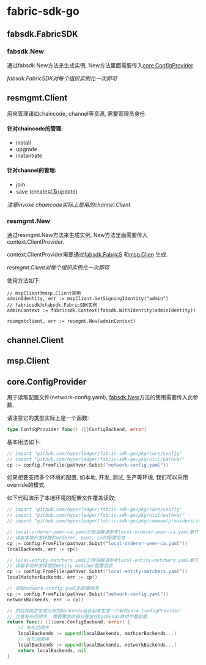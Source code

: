 # fabric-sdk-go

## fabsdk.FabricSDK

### fabsdk.New

通过fabsdk.New方法来生成实例, New方法里面需要传入[core.ConfigProvider](fabric-sdk-go.md#core-configprovider).

_fabsdk.FabricSDK对每个组织实例化一次即可_

## resmgmt.Client

用来管理诸如chaincode, channel等资源, 需要管理员身份.

#### 针对chaincode的管理:

* install
* upgrade
* instantiate

#### 针对channel的管理:

* join
* save \(create以及update\)

_注意invoke chaincode实际上是用的channel.Client_

### resmgmt.New

通过resmgmt.New方法来生成实例, New方法里面需要传入context.ClientProvider. 

context.ClientProvider需要通过[fabsdk.FabricS](fabric-sdk-go.md#fabsdk-fabricsdk) 和[msp.Clien](fabric-sdk-go.md#msp-client) 生成.

_resmgmt.Client对每个组织实例化一次即可_

使用方法如下:

```text
// mspClient为msp.Client实例
adminIdentity, err := mspClient.GetSigningIdentity("admin")
// fabricsdk为fabsdk.FabricSDK实例
adminContext := fabricsdk.Context(fabsdk.WithIdentity(adminIdentity))

resmgmtclient, err := resmgmt.New(adminContext)
```

## channel.Client

## msp.Client

## core.ConfigProvider

用于读取配置文件\(network-config.yaml\), [fabsdk.New](fabric-sdk-go.md#fabsdk-new)方法的使用需要传入此参数. 

请注意它的类型实际上是一个函数:

```go
type ConfigProvider func() ([]ConfigBackend, error)
```

基本用法如下:

```go
// import "github.com/hyperledger/fabric-sdk-go/pkg/core/config"
// import "github.com/hyperledger/fabric-sdk-go/pkg/util/pathvar"
cp := config.FromFile(pathvar.Subst("network-config.yaml"))
```

如果想要支持多个环境的配置, 如本地, 开发, 测试, 生产等环境, 我们可以采用override的模式. 

如下代码演示了本地环境的配置文件覆盖读取:

```go
// import "github.com/hyperledger/fabric-sdk-go/pkg/core/config"
// import "github.com/hyperledger/fabric-sdk-go/pkg/util/pathvar"
// import "github.com/hyperledger/fabric-sdk-go/pkg/common/providers/core"

// local-orderer-peer-ca.yaml示例讲解请参考local-orderer-peer-ca.yaml章节
// 读取本地开发环境的orderer, peer, ca的配置信息
cp := config.FromFile(pathvar.Subst("local-orderer-peer-ca.yaml"))
localBackends, err := cp()

// local-entity-matchers.yaml示例讲解请参考local-entity-matchers.yaml章节
// 读取本地开发环境的entity matcher配置信息
cp := config.FromFile(pathvar.Subst("local-entity-matchers.yaml"))
localMatcherBackends, err := cp()

// 读取network-config.yaml的配置信息
cp := config.FromFile(pathvar.Subst("network-config.yaml"))
networkBackends, err := cp()

// 然后将刚才生成出来的backends组合起来生成一个新的core.ConfigProvider
// 注意有先后顺序, 需要覆盖的部分要放在backends数组中最前面
return func() ([]core.ConfigBackend, error) {
    // 有先后顺序
    localBackends := append(localBackends, mathcerBackends...)
    // 有先后顺序
    localBackends := append(localBackends, networkBackends...)
    return localBackends, nil
}
```

